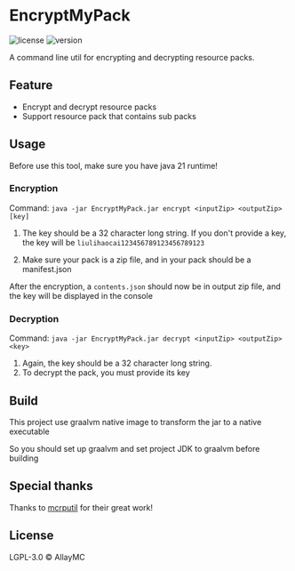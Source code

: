 # EncryptMyPack

![license](https://img.shields.io/badge/License-LGPL_3.0-blue.svg)
![version](https://img.shields.io/badge/Version-1.0.0-green.svg)

A command line util for encrypting and decrypting resource packs.

## Feature
 - Encrypt and decrypt resource packs
 - Support resource pack that contains sub packs

## Usage

Before use this tool, make sure you have java 21 runtime!

### Encryption

Command: `java -jar EncryptMyPack.jar encrypt <inputZip> <outputZip> [key]`

1. The key should be a 32 character long string. If you don't provide a key, the key will be `liulihaocai123456789123456789123`

2. Make sure your pack is a zip file, and in your pack should be a manifest.json

After the encryption, a `contents.json` should now be in output zip file, and the key will be displayed in the console

### Decryption

Command: `java -jar EncryptMyPack.jar decrypt <inputZip> <outputZip> <key>`

1. Again, the key should be a 32 character long string.
2. To decrypt the pack, you must provide its key

## Build

This project use graalvm native image to transform the jar to a native executable

So you should set up graalvm and set project JDK to graalvm before building

## Special thanks

Thanks to [mcrputil](https://github.com/valaphee/mcrputil) for their great work!

## License
LGPL-3.0 © AllayMC